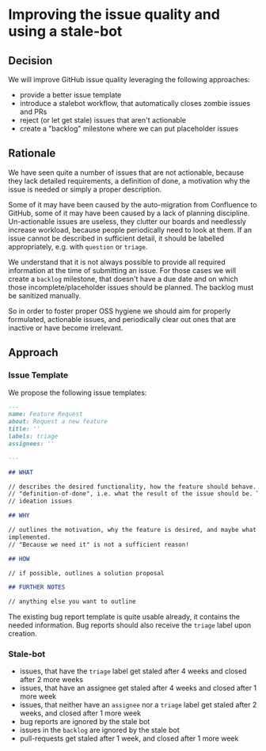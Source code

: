 # Improving the issue quality and using a stale-bot

## Decision

We will improve GitHub issue quality leveraging the following approaches:

- provide a better issue template
- introduce a stalebot workflow, that automatically closes zombie issues and PRs
- reject (or let get stale) issues that aren't actionable
- create a "backlog" milestone where we can put placeholder issues

## Rationale

We have seen quite a number of issues that are not actionable, because they lack detailed requirements, a definition of
done, a motivation why the issue is needed or simply a proper description.

Some of it may have been caused by the auto-migration from Confluence to GitHub, some of it may have been caused by a
lack of planning discipline.
Un-actionable issues are useless, they clutter our boards and needlessly increase workload, because people periodically
need to look at them. If an issue cannot be described in sufficient detail, it should be labelled appropriately, e.g.
with `question` or `triage`.

We understand that it is not always possible to provide all required information at the time of submitting an issue. For
those cases we will create a `backlog` milestone, that doesn't have a due date and on which those incomplete/placeholder
issues should be planned. The backlog must be sanitized manually.

So in order to foster proper OSS hygiene we should aim for properly formulated, actionable issues, and periodically
clear out ones that are inactive or have become irrelevant.

## Approach

### Issue Template

We propose the following issue templates:

```markdown
---
name: Feature Request
about: Request a new feature
title: ''
labels: triage
assignees: ''

---

## WHAT

// describes the desired functionality, how the feature should behave. This should include clear requirements, and a
// "definition-of-done", i.e. what the result of the issue should be. This is important for concept, documentation or
// ideation issues

## WHY

// outlines the motivation, why the feature is desired, and maybe what the impact is if the feature is _not_
implemented.
// "Because we need it" is not a sufficient reason!

## HOW

// if possible, outlines a solution proposal

## FURTHER NOTES

// anything else you want to outline
```

The existing bug report template is quite usable already, it contains the needed information. Bug reports should also
receive the `triage` label upon creation.

### Stale-bot

- issues, that have the `triage` label get staled after 4 weeks and closed after 2 more weeks
- issues, that have an assignee get staled after 4 weeks and closed after 1 more week
- issues, that neither have an `assignee` nor a `triage` label get staled after 2 weeks, and closed after 1 more week
- bug reports are ignored by the stale bot
- issues in the `backlog` are ignored by the stale bot
- pull-requests get staled after 1 week, and closed after 1 more week
